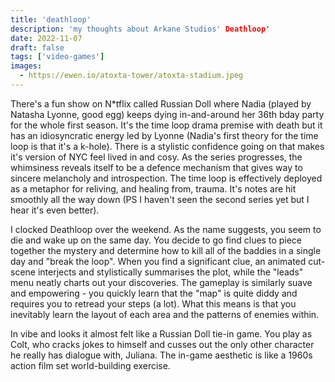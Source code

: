 ```yaml
---
title: 'deathloop'
description: 'my thoughts about Arkane Studios' Deathloop'
date: 2022-11-07
draft: false
tags: ['video-games']
images:
  - https://ewen.io/atoxta-tower/atoxta-stadium.jpeg
---
```


There's a fun show on N\*tflix called Russian Doll where Nadia (played by
Natasha Lyonne, good egg) keeps dying in-and-around her 36th bday party for the
whole first season. It's the time loop drama premise with death but it has an
idiosyncratic energy led by Lyonne (Nadia's first theory for the time loop is
that it's a k-hole). There is a stylistic confidence going on that makes it's
version of NYC feel lived in and cosy. As the series progresses, the whimsiness
reveals itself to be a defence mechanism that gives way to sincere melancholy
and introspection. The time loop is effectively deployed as a metaphor for
reliving, and healing from, trauma. It's notes are hit smoothly all the way down
(PS I haven't seen the second series yet but I hear it's even better).

I clocked Deathloop over the weekend. As the name suggests, you seem to die and
wake up on the same day. You decide to go find clues to piece together the
mystery and determine how to kill all of the baddies in a single day and "break
the loop". When you find a significant clue, an animated cut-scene interjects
and stylistically summarises the plot, while the "leads" menu neatly charts out
your discoveries. The gameplay is similarly suave and empowering - you quickly
learn that the "map" is quite diddy and requires you to retread your steps (a
lot). What this means is that you inevitably learn the layout of each area and
the patterns of enemies within.

In vibe and looks it almost felt like a Russian Doll tie-in game. You play as
Colt, who cracks jokes to himself and cusses out the only other character he
really has dialogue with, Juliana. The in-game aesthetic is like a 1960s action
film set world-building exercise.
